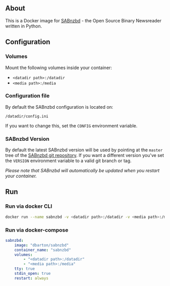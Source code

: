 ## About

This is a Docker image for [SABnzbd](http://sabnzbd.org/) - the Open Source Binary Newsreader written in Python.

## Configuration

### Volumes

Mount the following volumes inside your container:

* `<datadir path>:/datadir`
* `<media path>:/media`

### Configuration file

By default the SABnzbd configuration is located on:

```
/datadir/config.ini
```

If you want to change this, set the `CONFIG` environment variable.

### SABnzbd Version

By default the latest SABnzbd version will be used by pointing at the `master` tree of the [SABnzbd git repository](https://github.com/sabnzbd/sabnzbd).
If you want a different version you've set the `VERSION` environment variable to a valid git branch or tag.

_Please note that SABnzbd will automatically be updated when you restart your container._

## Run

### Run via docker CLI

```bash
docker run --name sabnzbd -v <datadir path>:/datadir -v <media path>:/media dbarton/sabnzbd
```

### Run via docker-compose

```yaml
sabnzbd:
    image: "dbarton/sabnzbd"
    container_name: "sabnzbd"
    volumes:
        - "<datadir path>:/datadir"
        - "<media path>:/media"
    tty: true
    stdin_open: true
    restart: always
```